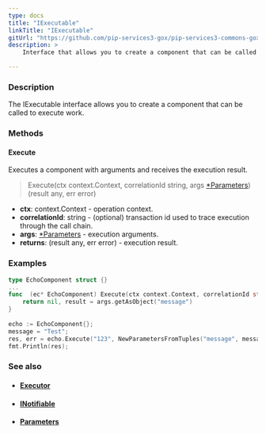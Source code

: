 ```yaml
---
type: docs
title: "IExecutable"
linkTitle: "IExecutable"
gitUrl: "https://github.com/pip-services3-gox/pip-services3-commons-gox"
description: >
    Interface that allows you to create a component that can be called to execute work.

---
```


### Description

The IExecutable interface allows you to create a component that can be called to execute work.

### Methods

#### Execute
Executes a component with arguments and receives the execution result.

> Execute(ctx context.Context, correlationId string, args [*Parameters](../parameters)) (result any, err error)

- **ctx**: context.Context - operation context.
- **correlationId**: string - (optional) transaction id used to trace execution through the call chain.
- **args**: [*Parameters](../parameters) - execution arguments.
- **returns**: (result any, err error) - execution result. 

### Examples

```go
type EchoComponent struct {}
...
func  (ec* EchoComponent) Execute(ctx context.Context, correlationId string, args Parameters) (result any, err error) {
    return nil, result = args.getAsObject("message")
}
 
echo := EchoComponent{};
message = "Test";
res, err = echo.Execute("123", NewParametersFromTuples("message", message));
fmt.Println(res);

```

### See also
- #### [Executor](../executor)
- #### [INotifiable](../inotifiable)
- #### [Parameters](../parameters)
